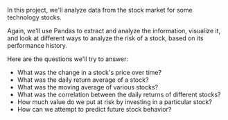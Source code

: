 In this project, we'll analyze data from the stock market for some technology stocks. 

Again, we'll use Pandas to extract and analyze the information, visualize it, and look at different ways to analyze the risk of a stock, based on its performance history. 

Here are the questions we'll try to answer:

- What was the change in a stock's price over time?
- What was the daily return average of a stock?
- What was the moving average of various stocks?
- What was the correlation between the daily returns of different stocks?
- How much value do we put at risk by investing in a particular stock?
- How can we attempt to predict future stock behavior?

